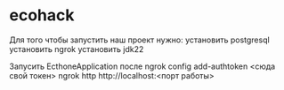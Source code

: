 # ecohack
Для того чтобы запустить наш проект нужно:
установить postgresql 
установить ngrok
установить jdk22


Запусить EcthoneApplication
после ngrok config add-authtoken <сюда свой токен>
ngrok http http://localhost:<порт работы>


